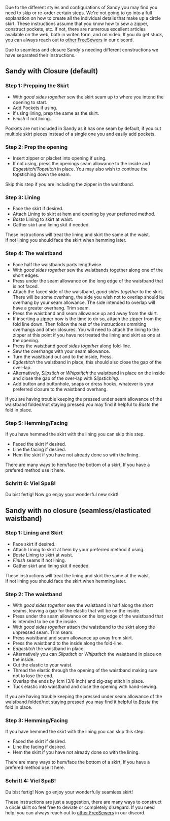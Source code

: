 <Warning>

Due to the different styles and configurations of Sandy you may find you need to skip or re-order certain steps.
We're not going to go into a full explanation on how to create all the individual details that make up a circle skirt. These instructions assume that you know how to sew a zipper, construct pockets, etc. If not, there are numerous excellent articles available on the web, both in writen form, and on video. If you do get stuck, you can always reach out to [other FreeSewers](https://discord.freesewing.org/) in our discord.

</Warning>

<Note>

Due to seamless and closure Sandy's needing different constructions we have separated their instructions.

</Note>

## Sandy with Closure (default)

### Step 1: Prepping the Skirt

- With _good sides together_ sew the skirt seam up to where you intend the opening to start.
- Add Pockets if using.
- If using lining, prep the same as the skirt.
- _Finish_ if not lining.

<Note>

Pockets are not included in Sandy as it has one seam by default, if you cut multiple skirt pieces instead of a single one you and easily add pockets.

</Note>

### Step 2: Prep the opening

- Insert zipper or placket into opening if using.
- If not using, press the openings seam allowance to the inside and _Edgestitch_/_Topstitch_ in place. You may also wish to continue the topstiching down the seam.

<Note>

Skip this step if you are including the zipper in the waistband.

</Note>

### Step 3: Lining

- Face the skirt if desired.
- Attach Lining to skirt at hem and opening by your preferred method.
- _Baste_ Lining to skirt at waist.
- Gather skirt and lining skit if needed.

<Note>

These instructions will treat the lining and skirt the same at the waist.\
If not lining you should face the skirt when hemming later.

</Note>

### Step 4: The waistband

- Face half the waistbands parts lengthwise.
- With _good sides together_ sew the waistbands together along one of the short edges.
- Press under the seam allowance on the long edge of the waistband that is not faced.
- Attach the faced side of the waistband, _good sides together_ to the skirt. There will be some overhang, the side you wish not to overlap should be overhang by your seam allowance. The side intended to overlap will have a greater overhang. Trim seam.
- Press the waistband and seam allowance up and away from the skirt.
- If inserting a zipper now is the time to do so, attach the zipper from the fold line down. Then follow the rest of the instructions ommiting overhangs and other closures. You will need to attach the lining to the zipper at this point if you have not treated the lining and skirt as one at the opening.
- Press the waistband _good sides together_ along fold-line.
- Sew the overhangs with your seam allowance.
- Turn the waistband out and to the inside, Press.
- _Egdestitch_ the waistband in place, this should also close the gap of the over-lap.
- Alternatively, _Slipstich_ or _Whipstitch_ the waistband in place on the inside and close the gap of the over-lap with _Slipstiching_.
- Add button and buttonhole, snaps or dress hooks, whatever is your preferred closure to the waistband overhang.

<Tip>

If you are having trouble keeping the pressed under seam allowance of the waistband folded/not staying pressed you may find it helpful to _Baste_ the fold in place.

</Tip>

### Step 5: Hemming/Facing

If you have hemmed the skirt with the lining you can skip this step.

- Faced the skirt if desired.
- Line the facing if desired.
- Hem the skirt if you have not already done so with the lining.

<Note>  

There are many ways to hem/face the bottom of a skirt, If you have a prefered method use it here.

</Note>

### Schritt 6: Viel Spaß!

Du bist fertig! Now go enjoy your wonderful new skirt!

## Sandy with no closure (seamless/elasticated waistband)

### Step 1: Lining and Skirt

- Face skirt if desired.
- Attach Lining to skirt at hem by your preferred method if using.
- _Baste_ Lining to skirt at waist.
- _Finish_ seams if not lining.
- Gather skirt and lining skit if needed.

<Note>

These instructions will treat the lining and skirt the same at the waist.\
If not lining you should face the skirt when hemming later.

</Note>

### Step 2: The waistband

- With _good sides together_ sew the waistband in half along the short seams, leaving a gap for the elastic that will be on the inside.
- Press under the seam allowance on the long edge of the waistband that is intended to be on the inside.
- With _good sides together_ attach the waistband to the skirt along the unpressed seam. Trim seam.
- Press waistband and seam allowance up away from skirt.
- Press the waistband to the inside along the fold-line.
- _Edgestitch_ the waistband in place.
- Alternatively you can _Slipstitch_ or _Whipstitch_ the waistband in place on the inside.
- Cut the elastic to your waist.
- Thread the elastic through the opening of the waistband making sure not to lose the end.
- Overlap the ends by 1cm (3/8 inch) and zig-zag stitch in place.
- Tuck elastic into waistband and close the opening with hand-sewing.

<Tip>

If you are having trouble keeping the pressed under seam allowance of the waistband folded/not staying pressed you may find it helpful to _Baste_ the fold in place.

</Tip>

### Step 3: Hemming/Facing

If you have hemmed the skirt with the lining you can skip this step.

- Faced the skirt if desired.
- Line the facing if desired.
- Hem the skirt if you have not already done so with the lining.

<Note>  

There are many ways to hem/face the bottom of a skirt, If you have a prefered method use it here.

</Note>

### Schritt 4: Viel Spaß!

Du bist fertig! Now go enjoy your wonderfully seamless skirt!

<Note>

These instructions are just a suggestion, there are many ways to construct a circle skirt so feel free to deviate or completely disregard. If you need help, you can always reach out to [other FreeSewers](https://discord.freesewing.org/) in our discord.

</Note>
